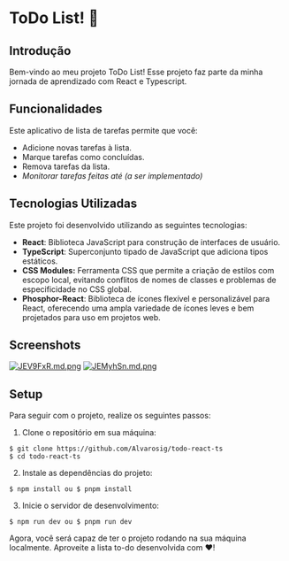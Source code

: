 # ToDo List! 📝

## Introdução

Bem-vindo ao meu projeto ToDo List! Esse projeto faz parte da minha jornada de aprendizado com React e Typescript. 

## Funcionalidades
Este aplicativo de lista de tarefas permite que você:
- Adicione novas tarefas à lista.
- Marque tarefas como concluídas.
- Remova tarefas da lista.
- *Monitorar tarefas feitas até (a ser implementado)*

## Tecnologias Utilizadas

Este projeto foi desenvolvido utilizando as seguintes tecnologias:

- **React**: Biblioteca JavaScript para construção de interfaces de usuário.
- **TypeScript**: Superconjunto tipado de JavaScript que adiciona tipos estáticos.
- **CSS Modules:** Ferramenta CSS que permite a criação de estilos com escopo local, evitando conflitos de nomes de classes e problemas de especificidade no CSS global.
- **Phosphor-React**: Biblioteca de ícones flexível e personalizável para React, oferecendo uma ampla variedade de ícones leves e bem projetados para uso em projetos web.
## Screenshots

[![JEV9FxR.md.png](https://iili.io/JEV9FxR.md.png)](https://freeimage.host/i/JEV9FxR)
[![JEMyhSn.md.png](https://iili.io/JEMyhSn.md.png)](https://freeimage.host/i/JEMyhSn)
## Setup

Para seguir com o projeto, realize os seguintes passos:

1. Clone o repositório em sua máquina:
```
$ git clone https://github.com/Alvarosig/todo-react-ts
$ cd todo-react-ts
```

2. Instale as dependências do projeto:
```
$ npm install ou $ pnpm install  
```
3. Inicie o servidor de desenvolvimento:
```
$ npm run dev ou $ pnpm run dev 
```

Agora, você será capaz de ter o projeto rodando na sua máquina localmente. Aproveite a lista to-do desenvolvida com ❤!


